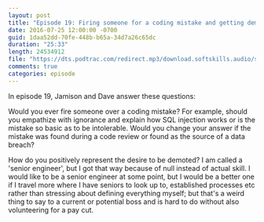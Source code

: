 ```yaml
---
layout: post
title: "Episode 19: Firing someone for a coding mistake and getting demoted"
date: 2016-07-25 12:00:00 -0700
guid: 1daa52dd-70fe-448b-b65a-34d7a26c65dc
duration: "25:33"
length: 24534912
file: "https://dts.podtrac.com/redirect.mp3/download.softskills.audio/sse-019.mp3"
comments: true
categories: episode
---
```






In episode 19, Jamison and  Dave answer these questions:

Would you ever fire someone over a coding mistake? For example, should you empathize with ignorance and explain how SQL injection works or is the mistake so basic as to be intolerable. Would you change your answer if the mistake was found during a code review or found as the source of a data breach?

How do you positively represent the desire to be demoted? I am called a 'senior engineer', but I got that way because of null instead of actual skill. I would like to be a senior engineer at some point, but I would be a better one if I travel more where I have seniors to look up to, established processes etc rather than stressing about defining everything myself; but that's a weird thing to say to a current or potential boss and is hard to do without also volunteering for a pay cut.



